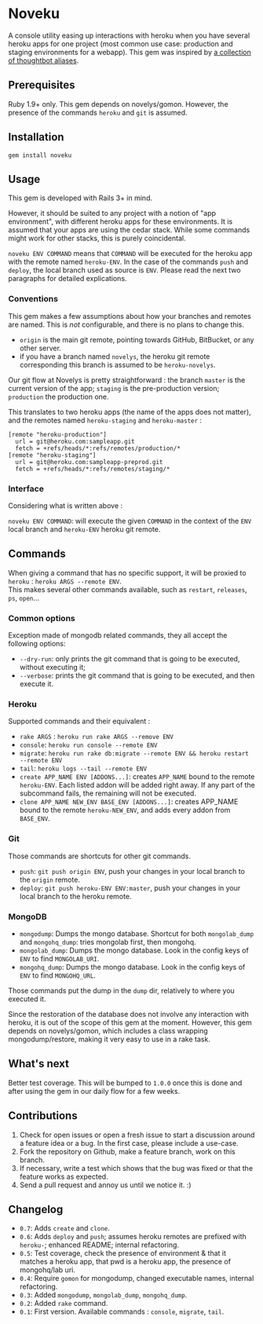 # Noveku

A console utility easing up interactions with heroku when you have several heroku apps for one project (most common use case: production and staging environments for a webapp).
This gem was inspired by [a collection of thoughtbot aliases](https://github.com/thoughtbot/dotfiles/commit/86494030441e88ef9c2e2ceaa00a4da82023e445).

## Prerequisites

Ruby 1.9+ only. This gem depends on novelys/gomon. However, the presence of the commands `heroku` and `git` is assumed.

## Installation

`gem install noveku`

## Usage

This gem is developed with Rails 3+ in mind. 

However, it should be suited to any project with a notion of "app environment",
with different heroku apps for these environments.
It is assumed that your apps are using the cedar stack.
While some commands might work for other stacks, this is purely coincidental.

`noveku ENV COMMAND` means that `COMMAND` will be executed for the heroku app with the remote named `heroku-ENV`.
In the case of the commands `push` and `deploy`, the local branch used as source is `ENV`.
Please read the next two paragraphs for detailed explications.

### Conventions

This gem makes a few assumptions about how your branches and remotes are named.
This is *not* configurable, and there is no plans to change this.

* `origin` is the main git remote, pointing towards GitHub, BitBucket, or any other server.
* if you have a branch named `novelys`, the heroku git remote corresponding this branch is assumed to be `heroku-novelys`.

Our git flow at Novelys is pretty straightforward :
the branch `master` is the current version of the app;
`staging` is the pre-production version;
`production` the production one.

This translates to two heroku apps (the name of the apps does not matter), and the remotes named `heroku-staging` and `heroku-master` :

    [remote "heroku-production"]
      url = git@heroku.com:sampleapp.git
      fetch = +refs/heads/*:refs/remotes/production/*
    [remote "heroku-staging"]
      url = git@heroku.com:sampleapp-preprod.git
      fetch = +refs/heads/*:refs/remotes/staging/*

### Interface

Considering what is written above :

`noveku ENV COMMAND`: will execute the given `COMMAND` in the context of the `ENV` local branch and `heroku-ENV` heroku git remote.

## Commands

When giving a command that has no specific support, it will be proxied to `heroku` : `heroku ARGS --remote ENV`.  
This makes several other commands available, such as `restart`, `releases`, `ps`, `open`...

### Common options

Exception made of mongodb related commands, they all accept the following options:

* `--dry-run`: only prints the git command that is going to be executed, without executing it;
* `--verbose`: prints the git command that is going to be executed, and then execute it.

### Heroku 

Supported commands and their equivalent : 

* `rake ARGS` : `heroku run rake ARGS --remove ENV`
* `console`: `heroku run console --remote ENV`
* `migrate`: `heroku run rake db:migrate --remote ENV && heroku restart --remote ENV`
* `tail`: `heroku logs --tail --remote ENV`
* `create APP_NAME ENV [ADDONS...]`: creates `APP_NAME` bound to the remote `heroku-ENV`. Each listed addon will be added right away. If any part of the subcommand fails, the remaining will not be executed.
* `clone APP_NAME NEW_ENV BASE_ENV [ADDONS...]`: creates APP_NAME bound to the remote `heroku-NEW_ENV`, and adds every addon from `BASE_ENV`.

### Git

Those commands are shortcuts for other git commands.

* `push`: `git push origin ENV`, push your changes in your local branch to the `origin` remote.
* `deploy`: `git push heroku-ENV ENV:master`, push your changes in your local branch to the heroku remote.

### MongoDB

* `mongodump`: Dumps the mongo database. Shortcut for both `mongolab_dump` and `mongohq_dump`: tries mongolab first, then mongohq.
* `mongolab_dump`: Dumps the mongo database. Look in the config keys of `ENV` to find `MONGOLAB_URI`.
* `mongohq_dump`: Dumps the mongo database. Look in the config keys of `ENV` to find `MONGOHQ_URL`.

Those commands put the dump in the `dump` dir, relatively to where you executed it.

Since the restoration of the database does not involve any interaction with heroku, it is out of the scope of this gem at the moment. However, this gem depends on novelys/gomon, which includes a class wrapping mongodump/restore, making it very easy to use in a rake task.

## What's next

Better test coverage. This will be bumped to `1.0.0` once this is done and after using the gem in our daily flow for a few weeks.

## Contributions

1. Check for open issues or open a fresh issue to start a discussion around a feature idea or a bug. In the first case, please include a use-case.
2. Fork the repository on Github, make a feature branch, work on this branch.
3. If necessary, write a test which shows that the bug was fixed or that the feature works as expected.
4. Send a pull request and annoy us until we notice it. :)

## Changelog

* `0.7`: Adds `create` and `clone`.
* `0.6`: Adds `deploy` and `push`; assumes heroku remotes are prefixed with `heroku-`; enhanced README; internal refactoring.
* `0.5`: Test coverage, check the presence of environment & that it matches a heroku app, that pwd is a heroku app, the presence of mongohq/lab uri.
* `0.4`: Require `gomon` for mongodump, changed executable names, internal refactoring.
* `0.3`: Added `mongodump`, `mongolab_dump`, `mongohq_dump`.
* `0.2`: Added `rake` command.
* `0.1`: First version. Available commands : `console`, `migrate`, `tail`.
